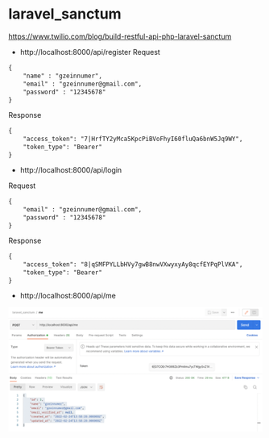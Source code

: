 # laravel_sanctum
 
https://www.twilio.com/blog/build-restful-api-php-laravel-sanctum


- http://localhost:8000/api/register
Request
```
{
    "name" : "gzeinnumer",
    "email" : "gzeinnumer@gmail.com",
    "password" : "12345678"
}
```
Response
```
{
    "access_token": "7|HrfTY2yMca5KpcPiBVoFhyI60fluQa6bnW5Jq9WY",
    "token_type": "Bearer"
}
```

- http://localhost:8000/api/login

Request
```
{
    "email" : "gzeinnumer@gmail.com",
    "password" : "12345678"
}
```

Response
```
{
    "access_token": "8|qSMFPYLLbHVy7gwB8nwVXwyxyAy8qcfEYPqPlVKA",
    "token_type": "Bearer"
}
```

- http://localhost:8000/api/me

![](/preview/preview_1.png)